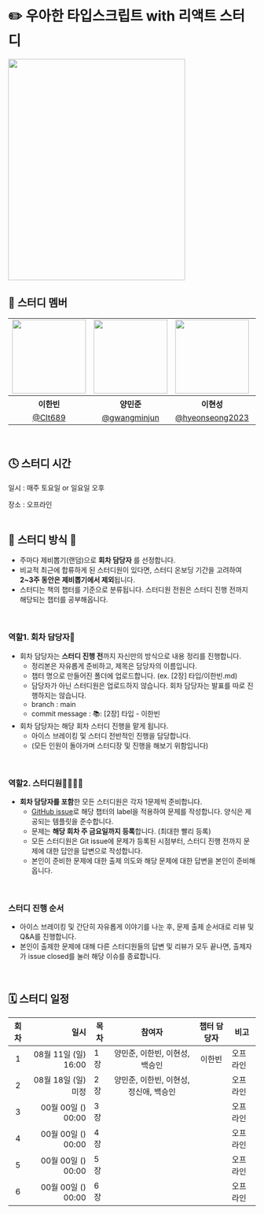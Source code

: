 # ✏️ 우아한 타입스크립트 with 리액트 스터디 

<img src="https://contents.kyobobook.co.kr/sih/fit-in/458x0/pdt/9791169211567.jpg" width="360" height="450">

<br> 

## 👶 스터디 멤버
<table>
<tbody>

<tr>
<td align="center"><img src="https://github.com/Clt689/ModernJS_Deepdive/assets/115773895/cb61a4ec-4823-42c0-a311-37d8e9dfce6f" width="150" /></td>
<td align="center"><img src="https://github.com/Clt689/ModernJS_Deepdive/assets/115773895/283a3aa0-9107-4e49-935b-ae1c06ba4e5e" width="150" /></td>
<td align="center"><img src="https://github.com/Clt689/ModernJS_Deepdive/assets/122369935/67a159cc-ce9b-4a1a-b2b7-9e56a886b096" width="150" /></td>
<td align="center"><img src="https://github.com/Clt689/ModernJS_Deepdive/assets/115773895/1f9ea4e9-61dd-4d17-b339-4a2e0dc75f70" width="150" /></td>
<td align="center"><img src="https://avatars.githubusercontent.com/u/70461991?v=4" width="150" /></td>  
</tr>
<tr>
<th align="center">이한빈</th>
<th align="center">양민준</th>
<th align="center">이현성</th>
<th align="center">정신애</th>
<th align="center">백승인</th>
</tr>
<tr>
<td align="center" width="170"><a href="https://github.com/Clt689">@Clt689</a></td>
<td align="center" width="170"><a href="https://github.com/gwangminjun">@gwangminjun</a></td>
<td align="center" width="170"><a href="https://github.com/hyeonseong2023">@hyeonseong2023</a></td>
<td align="center" width="170"><a href="https://github.com/fe-Jay">@Jay</a></td>
<td align="center" width="170"><a href="https://github.com/BaekWeb">@BaekWeb</a></td>
</tr>
</tbody>
</table>
<br>

## 🕓 스터디 시간

일시 : 매주 토요일 or 일요일 오후

장소 : 오프라인
<br>
<br>

## 📣 스터디 방식 📣

<div align="left">
  
- 주마다 제비뽑기(랜덤)으로 **회차 담당자** 를 선정합니다.
- 비교적 최근에 합류하게 된 스터디원이 있다면, 스터디 온보딩 기간을 고려하여 **2~3주 동안은 제비뽑기에서 제외**됩니다.
- 스터디는 책의 챕터를 기준으로 분류됩니다. 스터디원 전원은 스터디 진행 전까지 해당되는 챕터를 공부해옵니다.

<br>

### 역할1. 회차 담당자🌟
- 회차 담당자는 **스터디 진행 전**까지 자신만의 방식으로 내용 정리를 진행합니다.
  - 정리본은 자유롭게 준비하고, 제목은 담당자의 이름입니다.
  - 챕터 명으로 만들어진 폴더에 업로드합니다. (ex. [2장] 타입/이한빈.md)
  - 담당자가 아닌 스터디원은 업로드하지 않습니다. 회차 담당자는 발표를 따로 진행하지는 않습니다.
  - branch : main
  - commit message : 📚: [2장] 타입 - 이한빈
- 회차 담당자는 해당 회차 스터디 진행을 맡게 됩니다.
  - 아이스 브레이킹 및 스터디 전반적인 진행을 담당합니다.
  - (모든 인원이 돌아가며 스터디장 및 진행을 해보기 위함입니다)

<br>

### 역할2. 스터디원👨‍👩‍👧‍👦
- **회차 담당자를 포함**한 모든 스터디원은 각자 1문제씩 준비합니다.
  - [GitHub issue](https://github.com/Gwangju-Web-Study/WoowahanTS_Study/issues)로 해당 챕터의 label을 적용하여 문제를 작성합니다. 양식은 제공되는 템플릿을 준수합니다.
  - 문제는 **해당 회차 주 금요일까지 등록**합니다. (최대한 빨리 등록)
  - 모든 스터디원은 Git issue에 문제가 등록된 시점부터, 스터디 진행 전까지 문제에 대한 답안을 답변으로 작성합니다.
  - 본인이 준비한 문제에 대한 출제 의도와 해당 문제에 대한 답변을 본인이 준비해옵니다.

<br>

### 스터디 진행 순서
  - 아이스 브레이킹 및 간단히 자유롭게 이야기를 나눈 후, 문제 출제 순서대로 리뷰 및 Q&A를 진행합니다.
  - 본인이 출제한 문제에 대해 다른 스터디원들의 답변 및 리뷰가 모두 끝나면, 출제자가 issue closed를 눌러 해당 이슈를 종료합니다.

</div>
<br />

## 🗓 스터디 일정

| 회차 | 일시                | 목차                | 참여자               | 챕터 담당자           | 비고                       |
| :--: |------------------:|-------------------|:-----------------:|:-------------:|--------------------------|
| 1    | 08월 11일 (일) 16:00  | 1장 | 양민준, 이한빈, 이현성, 백승인 | 이한빈 | 오프라인 |
| 2    | 08월 18일 (일) 미정  | 2장 | 양민준, 이한빈, 이현성, 정신애, 백승인 |  | 오프라인 |
| 3    | 00월 00일 () 00:00  | 3장 |  |  | 오프라인 |
| 4    | 00월 00일 () 00:00  | 4장 |  |  | 오프라인 |
| 5    | 00월 00일 () 00:00  | 5장 |  |  | 오프라인 |
| 6    | 00월 00일 () 00:00  | 6장 |  |  | 오프라인 |
